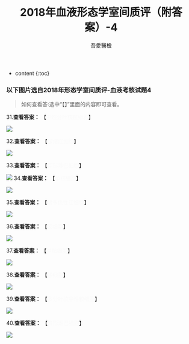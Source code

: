 ﻿---
layout: post
title:  "2018年血液形态学室间质评（附答案）-4"
categories: 室间质评
tags: 形态学 血液
author: 吾愛醫檢
---

* content
{:toc}
### 以下图片选自2018年形态学室间质评-血液考核试题4
> 如何查看答:选中“【】”里面的内容即可查看。

31.**查看答案：** 【<font color="#FAFAFA">中性分叶核粒细胞</font>】

![](http://m.qpic.cn/psb?/V10ERWVs2gqn6Q/6ROfIBsu7KAHeWLuH3c29Vw2cMpMcijpA0cRHPqN21U!/b/dC8BAAAAAAAA&bo=bwNGAgAAAAARBxg!&rf=viewer_4)




32.**查看答案：** 【<font color="#FAFAFA">皱缩红细胞</font>】

![](http://m.qpic.cn/psb?/V10ERWVs2gqn6Q/58PYGYpB8rVDDgnRUh4TUFzeAoWm5MRf96o32c7YLFU!/b/dDYBAAAAAAAA&bo=jgNcAgAAAAARF*M!&rf=viewer_4)

33.**查看答案：** 【<font color="#FAFAFA">异形淋巴细胞</font>】

![](http://m.qpic.cn/psb?/V10ERWVs2gqn6Q/caDcx3xe6UVWFl9GAs*aVAmFYgDX4pVHgQDhh2RaJZo!/b/dC4BAAAAAAAA&bo=hQEgAQAAAAADJ6c!&rf=viewer_4)
34.**查看答案：** 【<font color="#FAFAFA">单核细胞</font>】

![](http://m.qpic.cn/psb?/V10ERWVs2gqn6Q/3Mf579VFigZjItStAmgdNSSlyy0EZclbVo9ETquHeJE!/b/dC4BAAAAAAAA&bo=hQEiAQAAAAADJ6U!&rf=viewer_4)

35.**查看答案：** 【<font color="#FAFAFA">嗜多色性红细胞</font>】
 
![](http://m.qpic.cn/psb?/V10ERWVs2gqn6Q/NJ98rhR8ZFaL*64qGYnDmJ9HsL58HK50I91gyn3aiY4!/b/dGYBAAAAAAAA&bo=fAEgAQAAAAADF24!&rf=viewer_4)

36.**查看答案：** 【<font color="#FAFAFA">浆细胞</font>】
 
![](http://m.qpic.cn/psb?/V10ERWVs2gqn6Q/jsBJSLD*5zN*KaFFL6HlsmWd9EB.DwcdUNzz3s46dvw!/b/dC8BAAAAAAAA&bo=jgEPAQAAAAADF7M!&rf=viewer_4)

37.**查看答案：** 【<font color="#FAFAFA">单核细胞</font>】
 
![](http://m.qpic.cn/psb?/V10ERWVs2gqn6Q/533ELTY4tyrkye*Td8gI9ihMor2WcHoUbM7qZQYv3.k!/b/dGEBAAAAAAAA&bo=hQH*AAAAAAADF0k!&rf=viewer_4)

38.**查看答案：** 【<font color="#FAFAFA">浆细胞</font>】
 
![](http://m.qpic.cn/psb?/V10ERWVs2gqn6Q/eJ7TMnCnX9A2PXoqzHb9xHuecQ4DeYxAisuuMyW.XiQ!/b/dDQBAAAAAAAA&bo=9gFPAQAAAAADB5s!&rf=viewer_4)

39.**查看答案：** 【<font color="#FAFAFA">多分叶核中性粒细胞</font>】
 
![](http://m.qpic.cn/psb?/V10ERWVs2gqn6Q/jQdZGupcSKsxcY03e..4phv517sRt4KFrll4bAMAxz4!/b/dC8BAAAAAAAA&bo=wgPSAgAAAAARFzE!&rf=viewer_4)

40.**查看答案：** 【<font color="#FAFAFA">异形淋巴细胞</font>】
 
![](http://m.qpic.cn/psb?/V10ERWVs2gqn6Q/WtxeBoIlqrsEQsfC*Nnrr0SGKPtTV9gFVgKmWe29j7c!/b/dDYBAAAAAAAA&bo=iAH6AAAAAAADJ3E!&rf=viewer_4)